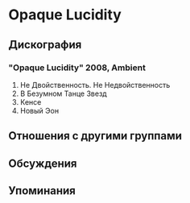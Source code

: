# Opaque Lucidity



## Дискография

### "Opaque Lucidity" 2008, Ambient

1. Не Двойственность. Не Недвойственность
2. В Безумном Танце Звезд
3. Кенсе
4. Новый Эон


## Отношения с другими группами


## Обсуждения


## Упоминания

